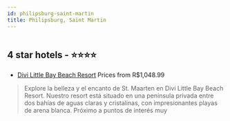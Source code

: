 ```yaml
---
id: philipsburg-saint-martin
title: Philipsburg, Saint Martin
---
```


<center><img src="http://media.omnibees.com/Images/5117/Property/368513.jpg" alt="" /></center>


##  4 star hotels - ⭐️⭐️⭐️⭐️

-    [Divi Little Bay Beach Resort](https://us.hurb.com/hotels/philipsburg/divi-little-bay-beach-resort-OMN-5117?cmp=18055) Prices from R$1,048.99
   > Explore la belleza y el encanto de St. Maarten en Divi Little Bay Beach Resort. Nuestro resort está situado en una península privada entre dos bahías de aguas claras y cristalinas, con impresionantes playas de arena blanca. Próximo a puntos de interés muy
